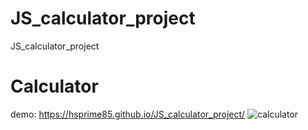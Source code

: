 # JS_calculator_project
JS_calculator_project

<h1>Calculator</h1>

demo: https://hsprime85.github.io/JS_calculator_project/
![calculator](https://user-images.githubusercontent.com/67762188/103694103-38452b80-4f4f-11eb-8f9e-f9969be5856f.gif)
